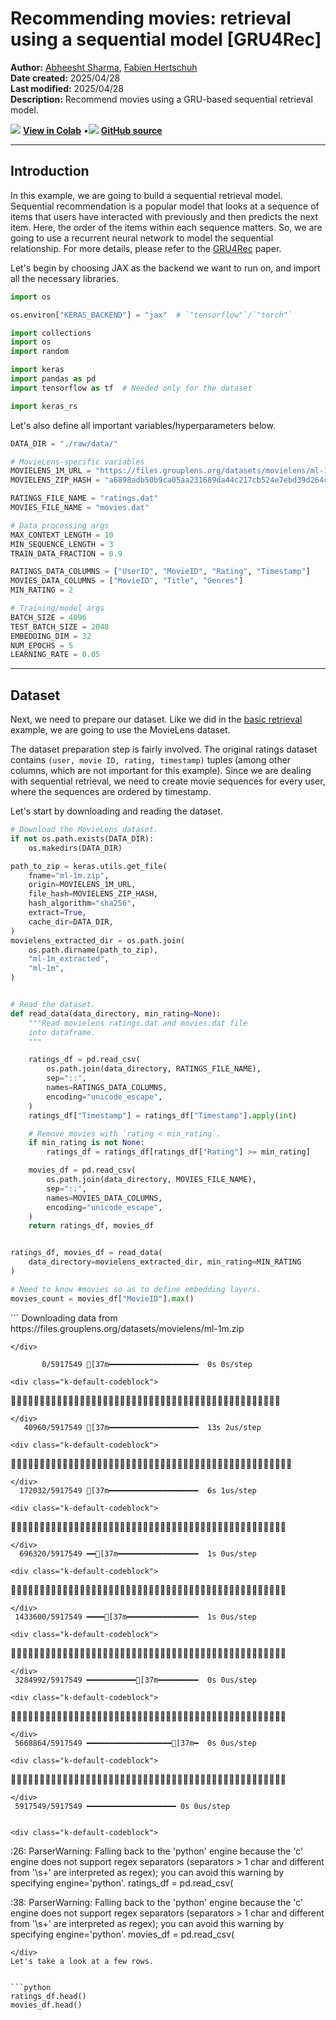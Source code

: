 # Recommending movies: retrieval using a sequential model [GRU4Rec]

**Author:** [Abheesht Sharma](https://github.com/abheesht17/), [Fabien Hertschuh](https://github.com/hertschuh/)<br>
**Date created:** 2025/04/28<br>
**Last modified:** 2025/04/28<br>
**Description:** Recommend movies using a GRU-based sequential retrieval model.


<img class="k-inline-icon" src="https://colab.research.google.com/img/colab_favicon.ico"/> [**View in Colab**](https://colab.research.google.com/github/keras-team/keras-io/blob/master/examples/keras_rs/ipynb/sequential_retrieval.ipynb)  <span class="k-dot">•</span><img class="k-inline-icon" src="https://github.com/favicon.ico"/> [**GitHub source**](https://github.com/keras-team/keras-io/blob/master/examples/keras_rs/sequential_retrieval.py)



---
## Introduction

In this example, we are going to build a sequential retrieval model. Sequential
recommendation is a popular model that looks at a sequence of items that users
have interacted with previously and then predicts the next item. Here, the order
of the items within each sequence matters. So, we are going to use a recurrent
neural network to model the sequential relationship. For more details,
please refer to the [GRU4Rec](https://arxiv.org/abs/1511.06939) paper.

Let's begin by choosing JAX as the backend we want to run on, and import all
the necessary libraries.


```python
import os

os.environ["KERAS_BACKEND"] = "jax"  # `"tensorflow"`/`"torch"`

import collections
import os
import random

import keras
import pandas as pd
import tensorflow as tf  # Needed only for the dataset

import keras_rs
```

Let's also define all important variables/hyperparameters below.


```python
DATA_DIR = "./raw/data/"

# MovieLens-specific variables
MOVIELENS_1M_URL = "https://files.grouplens.org/datasets/movielens/ml-1m.zip"
MOVIELENS_ZIP_HASH = "a6898adb50b9ca05aa231689da44c217cb524e7ebd39d264c56e2832f2c54e20"

RATINGS_FILE_NAME = "ratings.dat"
MOVIES_FILE_NAME = "movies.dat"

# Data processing args
MAX_CONTEXT_LENGTH = 10
MIN_SEQUENCE_LENGTH = 3
TRAIN_DATA_FRACTION = 0.9

RATINGS_DATA_COLUMNS = ["UserID", "MovieID", "Rating", "Timestamp"]
MOVIES_DATA_COLUMNS = ["MovieID", "Title", "Genres"]
MIN_RATING = 2

# Training/model args
BATCH_SIZE = 4096
TEST_BATCH_SIZE = 2048
EMBEDDING_DIM = 32
NUM_EPOCHS = 5
LEARNING_RATE = 0.05
```

---
## Dataset

Next, we need to prepare our dataset. Like we did in the
[basic retrieval](/keras_rs/examples/basic_retrieval/)
example, we are going to use the MovieLens dataset.

The dataset preparation step is fairly involved. The original ratings dataset
contains `(user, movie ID, rating, timestamp)` tuples (among other columns,
which are not important for this example). Since we are dealing with sequential
retrieval, we need to create movie sequences for every user, where the sequences
are ordered by timestamp.

Let's start by downloading and reading the dataset.


```python
# Download the MovieLens dataset.
if not os.path.exists(DATA_DIR):
    os.makedirs(DATA_DIR)

path_to_zip = keras.utils.get_file(
    fname="ml-1m.zip",
    origin=MOVIELENS_1M_URL,
    file_hash=MOVIELENS_ZIP_HASH,
    hash_algorithm="sha256",
    extract=True,
    cache_dir=DATA_DIR,
)
movielens_extracted_dir = os.path.join(
    os.path.dirname(path_to_zip),
    "ml-1m_extracted",
    "ml-1m",
)


# Read the dataset.
def read_data(data_directory, min_rating=None):
    """Read movielens ratings.dat and movies.dat file
    into dataframe.
    """

    ratings_df = pd.read_csv(
        os.path.join(data_directory, RATINGS_FILE_NAME),
        sep="::",
        names=RATINGS_DATA_COLUMNS,
        encoding="unicode_escape",
    )
    ratings_df["Timestamp"] = ratings_df["Timestamp"].apply(int)

    # Remove movies with `rating < min_rating`.
    if min_rating is not None:
        ratings_df = ratings_df[ratings_df["Rating"] >= min_rating]

    movies_df = pd.read_csv(
        os.path.join(data_directory, MOVIES_FILE_NAME),
        sep="::",
        names=MOVIES_DATA_COLUMNS,
        encoding="unicode_escape",
    )
    return ratings_df, movies_df


ratings_df, movies_df = read_data(
    data_directory=movielens_extracted_dir, min_rating=MIN_RATING
)

# Need to know #movies so as to define embedding layers.
movies_count = movies_df["MovieID"].max()
```

<div class="k-default-codeblock">
```
Downloading data from https://files.grouplens.org/datasets/movielens/ml-1m.zip

```
</div>
    
       0/5917549 [37m━━━━━━━━━━━━━━━━━━━━  0s 0s/step

<div class="k-default-codeblock">
```

```
</div>
   40960/5917549 [37m━━━━━━━━━━━━━━━━━━━━  13s 2us/step

<div class="k-default-codeblock">
```

```
</div>
  172032/5917549 [37m━━━━━━━━━━━━━━━━━━━━  6s 1us/step 

<div class="k-default-codeblock">
```

```
</div>
  696320/5917549 ━━[37m━━━━━━━━━━━━━━━━━━  1s 0us/step

<div class="k-default-codeblock">
```

```
</div>
 1433600/5917549 ━━━━[37m━━━━━━━━━━━━━━━━  1s 0us/step

<div class="k-default-codeblock">
```

```
</div>
 3284992/5917549 ━━━━━━━━━━━[37m━━━━━━━━━  0s 0us/step

<div class="k-default-codeblock">
```

```
</div>
 5668864/5917549 ━━━━━━━━━━━━━━━━━━━[37m━  0s 0us/step

<div class="k-default-codeblock">
```

```
</div>
 5917549/5917549 ━━━━━━━━━━━━━━━━━━━━ 0s 0us/step


<div class="k-default-codeblock">
```
<ipython-input-3-6fc962858754>:26: ParserWarning: Falling back to the 'python' engine because the 'c' engine does not support regex separators (separators > 1 char and different from '\s+' are interpreted as regex); you can avoid this warning by specifying engine='python'.
  ratings_df = pd.read_csv(

<ipython-input-3-6fc962858754>:38: ParserWarning: Falling back to the 'python' engine because the 'c' engine does not support regex separators (separators > 1 char and different from '\s+' are interpreted as regex); you can avoid this warning by specifying engine='python'.
  movies_df = pd.read_csv(

```
</div>
Let's take a look at a few rows.


```python
ratings_df.head()
movies_df.head()
```





  <div id="df-fd918689-64ac-4111-8fa4-438d9a92c1d4" class="colab-df-container">
    <div>
<style scoped>
    .dataframe tbody tr th:only-of-type {
        vertical-align: middle;
    }

<div class="k-default-codeblock">
```
.dataframe tbody tr th {
    vertical-align: top;
}

.dataframe thead th {
    text-align: right;
}
```
</div>
</style>
<table border="1" class="dataframe">
  <thead>
    <tr style="text-align: right;">
      <th></th>
      <th>MovieID</th>
      <th>Title</th>
      <th>Genres</th>
    </tr>
  </thead>
  <tbody>
    <tr>
      <th>0</th>
      <td>1</td>
      <td>Toy Story (1995)</td>
      <td>Animation|Children's|Comedy</td>
    </tr>
    <tr>
      <th>1</th>
      <td>2</td>
      <td>Jumanji (1995)</td>
      <td>Adventure|Children's|Fantasy</td>
    </tr>
    <tr>
      <th>2</th>
      <td>3</td>
      <td>Grumpier Old Men (1995)</td>
      <td>Comedy|Romance</td>
    </tr>
    <tr>
      <th>3</th>
      <td>4</td>
      <td>Waiting to Exhale (1995)</td>
      <td>Comedy|Drama</td>
    </tr>
    <tr>
      <th>4</th>
      <td>5</td>
      <td>Father of the Bride Part II (1995)</td>
      <td>Comedy</td>
    </tr>
  </tbody>
</table>
</div>
    <div class="colab-df-buttons">

  <div class="colab-df-container">
    <button class="colab-df-convert" onclick="convertToInteractive('df-fd918689-64ac-4111-8fa4-438d9a92c1d4')"
            title="Convert this dataframe to an interactive table."
            style="display:none;">

  <svg xmlns="http://www.w3.org/2000/svg" height="24px" viewBox="0 -960 960 960">
    <path d="M120-120v-720h720v720H120Zm60-500h600v-160H180v160Zm220 220h160v-160H400v160Zm0 220h160v-160H400v160ZM180-400h160v-160H180v160Zm440 0h160v-160H620v160ZM180-180h160v-160H180v160Zm440 0h160v-160H620v160Z"/>
  </svg>
    </button>

  <style>
    .colab-df-container {
      display:flex;
      gap: 12px;
    }

<div class="k-default-codeblock">
```
.colab-df-convert {
  background-color: #E8F0FE;
  border: none;
  border-radius: 50%;
  cursor: pointer;
  display: none;
  fill: #1967D2;
  height: 32px;
  padding: 0 0 0 0;
  width: 32px;
}

.colab-df-convert:hover {
  background-color: #E2EBFA;
  box-shadow: 0px 1px 2px rgba(60, 64, 67, 0.3), 0px 1px 3px 1px rgba(60, 64, 67, 0.15);
  fill: #174EA6;
}

.colab-df-buttons div {
  margin-bottom: 4px;
}

[theme=dark] .colab-df-convert {
  background-color: #3B4455;
  fill: #D2E3FC;
}

[theme=dark] .colab-df-convert:hover {
  background-color: #434B5C;
  box-shadow: 0px 1px 3px 1px rgba(0, 0, 0, 0.15);
  filter: drop-shadow(0px 1px 2px rgba(0, 0, 0, 0.3));
  fill: #FFFFFF;
}
```
</div>
  </style>

<div class="k-default-codeblock">
```
<script>
  const buttonEl =
    document.querySelector('#df-fd918689-64ac-4111-8fa4-438d9a92c1d4 button.colab-df-convert');
  buttonEl.style.display =
    google.colab.kernel.accessAllowed ? 'block' : 'none';

  async function convertToInteractive(key) {
    const element = document.querySelector('#df-fd918689-64ac-4111-8fa4-438d9a92c1d4');
    const dataTable =
      await google.colab.kernel.invokeFunction('convertToInteractive',
                                                [key], {});
    if (!dataTable) return;

    const docLinkHtml = 'Like what you see? Visit the ' +
      '<a target="_blank" href=https://colab.research.google.com/notebooks/data_table.ipynb>data table notebook</a>'
      + ' to learn more about interactive tables.';
    element.innerHTML = '';
    dataTable['output_type'] = 'display_data';
    await google.colab.output.renderOutput(dataTable, element);
    const docLink = document.createElement('div');
    docLink.innerHTML = docLinkHtml;
    element.appendChild(docLink);
  }
</script>
```
</div>
  </div>

<div class="k-default-codeblock">
```
</div>
```
</div>
  </div>




Now that we have read the dataset, let's create sequences of movies
for every user. Here is the function for doing just that.


```python

def get_movie_sequence_per_user(ratings_df):
    """Get movieID sequences for every user."""
    sequences = collections.defaultdict(list)

    for user_id, movie_id, rating, timestamp in ratings_df.values:
        sequences[user_id].append(
            {
                "movie_id": movie_id,
                "timestamp": timestamp,
                "rating": rating,
            }
        )

    # Sort movie sequences by timestamp for every user.
    for user_id, context in sequences.items():
        context.sort(key=lambda x: x["timestamp"])
        sequences[user_id] = context

    return sequences

```

We need to do some filtering and processing before we proceed
with training the model:

1. Form sequences of all lengths up to
   `min(user_sequence_length, MAX_CONTEXT_LENGTH)`. So, every user
   will have multiple sequences corresponding to it.
2. Get labels, i.e., Given a sequence of length `n`, the first
   `n-1` tokens will be fed to the model as input, and the label
   will be the last token.
3. Remove all user sequences with less than `MIN_SEQUENCE_LENGTH`
   movies.
4. Pad all sequences to `MAX_CONTEXT_LENGTH`.


```python

def generate_examples_from_user_sequences(sequences):
    """Generates sequences for all users, with padding, truncation, etc."""

    def generate_examples_from_user_sequence(sequence):
        """Generates examples for a single user sequence."""

        examples = []
        for label_idx in range(1, len(sequence)):
            start_idx = max(0, label_idx - MAX_CONTEXT_LENGTH)
            context = sequence[start_idx:label_idx]

            # Padding
            while len(context) < MAX_CONTEXT_LENGTH:
                context.append(
                    {
                        "movie_id": 0,
                        "timestamp": 0,
                        "rating": 0.0,
                    }
                )

            label_movie_id = int(sequence[label_idx]["movie_id"])
            context_movie_id = [int(movie["movie_id"]) for movie in context]

            examples.append(
                {
                    "context_movie_id": context_movie_id,
                    "label_movie_id": label_movie_id,
                },
            )
        return examples

    all_examples = []
    for sequence in sequences.values():
        if len(sequence) < MIN_SEQUENCE_LENGTH:
            continue

        user_examples = generate_examples_from_user_sequence(sequence)

        all_examples.extend(user_examples)

    return all_examples

```

Let's split the dataset into train and test sets. Also, we need to
change the format of the dataset dictionary so as to enable conversion
to a `tf.data.Dataset` object.


```python
sequences = get_movie_sequence_per_user(ratings_df)
examples = generate_examples_from_user_sequences(sequences)

# Train-test split.
random.shuffle(examples)
split_index = int(TRAIN_DATA_FRACTION * len(examples))
train_examples = examples[:split_index]
test_examples = examples[split_index:]


def list_of_dicts_to_dict_of_lists(list_of_dicts):
    """Convert list of dictionaries to dictionary of lists for
    `tf.data` conversion.
    """
    dict_of_lists = collections.defaultdict(list)
    for dictionary in list_of_dicts:
        for key, value in dictionary.items():
            dict_of_lists[key].append(value)
    return dict_of_lists


train_examples = list_of_dicts_to_dict_of_lists(train_examples)
test_examples = list_of_dicts_to_dict_of_lists(test_examples)

train_ds = tf.data.Dataset.from_tensor_slices(train_examples).map(
    lambda x: (x["context_movie_id"], x["label_movie_id"])
)
test_ds = tf.data.Dataset.from_tensor_slices(test_examples).map(
    lambda x: (x["context_movie_id"], x["label_movie_id"])
)
```

We need to batch our datasets. We also user `cache()` and `prefetch()`
for better performance.


```python
train_ds = train_ds.batch(BATCH_SIZE).cache().prefetch(tf.data.AUTOTUNE)
test_ds = test_ds.batch(TEST_BATCH_SIZE).cache().prefetch(tf.data.AUTOTUNE)
```

Let's print out one batch.


```python
for sample in train_ds.take(1):
    print(sample)
```

<div class="k-default-codeblock">
```
(<tf.Tensor: shape=(4096, 10), dtype=int32, numpy=
array([[ 934, 3516, 2915, ..., 1968, 1307, 2349],
       [2144, 3526, 2795, ..., 2245, 2416, 2111],
       [ 173, 1136, 1148, ..., 1394, 3504, 2716],
       ...,
       [ 260, 1196, 1200, ..., 1206, 1210, 1214],
       [2492, 2858, 1127, ..., 2997, 3285, 2683],
       [2693, 3911, 3916, ..., 2339, 1293,  316]], dtype=int32)>, <tf.Tensor: shape=(4096,), dtype=int32, numpy=array([1580, 2369,   34, ..., 1253, 2908, 3728], dtype=int32)>)

```
</div>
---
## Model and Training

In the basic retrieval example, we used one query tower for the
user, and the candidate tower for the candidate movie. We are
going to use a two-tower architecture here as well. However,
we use the query tower with a Gated Recurrent Unit (GRU) layer
to encode the sequence of historical movies, and keep the same
candidate tower for the candidate movie.

Note: Take a look at how the labels are defined. The label tensor
(of shape `(batch_size, batch_size)`) contains one-hot vectors. The idea
is: for every sample, consider movie IDs corresponding to other samples in
the batch as negatives.


```python

class SequentialRetrievalModel(keras.Model):
    """Create the sequential retrieval model.

    Args:
      movies_count: Total number of unique movies in the dataset.
      embedding_dimension: Output dimension for movie embedding tables.
    """

    def __init__(
        self,
        movies_count,
        embedding_dimension=128,
        **kwargs,
    ):
        super().__init__(**kwargs)
        # Our query tower, simply an embedding table followed by
        # a GRU unit. This encodes sequence of historical movies.
        self.query_model = keras.Sequential(
            [
                keras.layers.Embedding(movies_count + 1, embedding_dimension),
                keras.layers.GRU(embedding_dimension),
            ]
        )

        # Our candidate tower, simply an embedding table.
        self.candidate_model = keras.layers.Embedding(
            movies_count + 1, embedding_dimension
        )

        # The layer that performs the retrieval.
        self.retrieval = keras_rs.layers.BruteForceRetrieval(k=10, return_scores=False)
        self.loss_fn = keras.losses.CategoricalCrossentropy(
            from_logits=True,
        )

    def build(self, input_shape):
        self.query_model.build(input_shape)
        self.candidate_model.build(input_shape)

        # In this case, the candidates are directly the movie embeddings.
        # We take a shortcut and directly reuse the variable.
        self.retrieval.candidate_embeddings = self.candidate_model.embeddings
        self.retrieval.build(input_shape)
        super().build(input_shape)

    def call(self, inputs, training=False):
        query_embeddings = self.query_model(inputs)
        result = {
            "query_embeddings": query_embeddings,
        }

        if not training:
            # Skip the retrieval of top movies during training as the
            # predictions are not used.
            result["predictions"] = self.retrieval(query_embeddings)
        return result

    def compute_loss(self, x, y, y_pred, sample_weight, training=True):
        candidate_id = y
        query_embeddings = y_pred["query_embeddings"]
        candidate_embeddings = self.candidate_model(candidate_id)

        num_queries = keras.ops.shape(query_embeddings)[0]
        num_candidates = keras.ops.shape(candidate_embeddings)[0]

        # One-hot vectors for labels.
        labels = keras.ops.eye(num_queries, num_candidates)

        # Compute the affinity score by multiplying the two embeddings.
        scores = keras.ops.matmul(
            query_embeddings, keras.ops.transpose(candidate_embeddings)
        )

        return self.loss_fn(labels, scores, sample_weight)

```

Let's instantiate, compile and train our model.


```python
model = SequentialRetrievalModel(
    movies_count=movies_count + 1, embedding_dimension=EMBEDDING_DIM
)

# Compile.
model.compile(optimizer=keras.optimizers.AdamW(learning_rate=LEARNING_RATE))

# Train.
model.fit(
    train_ds,
    validation_data=test_ds,
    epochs=NUM_EPOCHS,
)
```

<div class="k-default-codeblock">
```
Epoch 1/5

```
</div>
    
   1/207 [37m━━━━━━━━━━━━━━━━━━━━  5:54 2s/step - loss: 8.3178

<div class="k-default-codeblock">
```

```
</div>
   2/207 [37m━━━━━━━━━━━━━━━━━━━━  3:45 1s/step - loss: 8.3177

<div class="k-default-codeblock">
```

```
</div>
   3/207 [37m━━━━━━━━━━━━━━━━━━━━  1:52 553ms/step - loss: 8.3173

<div class="k-default-codeblock">
```

```
</div>
   4/207 [37m━━━━━━━━━━━━━━━━━━━━  1:15 372ms/step - loss: 8.3161

<div class="k-default-codeblock">
```

```
</div>
  11/207 ━[37m━━━━━━━━━━━━━━━━━━━  22s 117ms/step - loss: 8.2763 

<div class="k-default-codeblock">
```

```
</div>
  12/207 ━[37m━━━━━━━━━━━━━━━━━━━  20s 107ms/step - loss: 8.2684

<div class="k-default-codeblock">
```

```
</div>
  13/207 ━[37m━━━━━━━━━━━━━━━━━━━  19s 99ms/step - loss: 8.2602 

<div class="k-default-codeblock">
```

```
</div>
  20/207 ━[37m━━━━━━━━━━━━━━━━━━━  12s 65ms/step - loss: 8.1971

<div class="k-default-codeblock">
```

```
</div>
  21/207 ━━[37m━━━━━━━━━━━━━━━━━━  11s 62ms/step - loss: 8.1874

<div class="k-default-codeblock">
```

```
</div>
  22/207 ━━[37m━━━━━━━━━━━━━━━━━━  11s 60ms/step - loss: 8.1777

<div class="k-default-codeblock">
```

```
</div>
  23/207 ━━[37m━━━━━━━━━━━━━━━━━━  10s 57ms/step - loss: 8.1679

<div class="k-default-codeblock">
```

```
</div>
  30/207 ━━[37m━━━━━━━━━━━━━━━━━━  8s 45ms/step - loss: 8.0999 
  31/207 ━━[37m━━━━━━━━━━━━━━━━━━  7s 44ms/step - loss: 8.0904 

<div class="k-default-codeblock">
```

```
</div>
  32/207 ━━━[37m━━━━━━━━━━━━━━━━━  7s 43ms/step - loss: 8.0810

<div class="k-default-codeblock">
```

```
</div>
  33/207 ━━━[37m━━━━━━━━━━━━━━━━━  7s 42ms/step - loss: 8.0717

<div class="k-default-codeblock">
```

```
</div>
  34/207 ━━━[37m━━━━━━━━━━━━━━━━━  7s 41ms/step - loss: 8.0625

<div class="k-default-codeblock">
```

```
</div>
  44/207 ━━━━[37m━━━━━━━━━━━━━━━━  5s 33ms/step - loss: 7.9652

<div class="k-default-codeblock">
```

```
</div>
  51/207 ━━━━[37m━━━━━━━━━━━━━━━━  4s 29ms/step - loss: 7.9153

<div class="k-default-codeblock">
```

```
</div>
  59/207 ━━━━━[37m━━━━━━━━━━━━━━━  3s 26ms/step - loss: 7.8628

<div class="k-default-codeblock">
```

```
</div>
  67/207 ━━━━━━[37m━━━━━━━━━━━━━━  3s 24ms/step - loss: 7.8150

<div class="k-default-codeblock">
```

```
</div>
  74/207 ━━━━━━━[37m━━━━━━━━━━━━━  2s 22ms/step - loss: 7.7767

<div class="k-default-codeblock">
```

```
</div>
  81/207 ━━━━━━━[37m━━━━━━━━━━━━━  2s 21ms/step - loss: 7.7414

<div class="k-default-codeblock">
```

```
</div>
  88/207 ━━━━━━━━[37m━━━━━━━━━━━━  2s 20ms/step - loss: 7.7085

<div class="k-default-codeblock">
```

```
</div>
  95/207 ━━━━━━━━━[37m━━━━━━━━━━━  2s 19ms/step - loss: 7.6780

<div class="k-default-codeblock">
```

```
</div>
 102/207 ━━━━━━━━━[37m━━━━━━━━━━━  1s 18ms/step - loss: 7.6496

<div class="k-default-codeblock">
```

```
</div>
 108/207 ━━━━━━━━━━[37m━━━━━━━━━━  1s 18ms/step - loss: 7.6267

<div class="k-default-codeblock">
```

```
</div>
 115/207 ━━━━━━━━━━━[37m━━━━━━━━━  1s 17ms/step - loss: 7.6015

<div class="k-default-codeblock">
```

```
</div>
 123/207 ━━━━━━━━━━━[37m━━━━━━━━━  1s 16ms/step - loss: 7.5745

<div class="k-default-codeblock">
```

```
</div>
 131/207 ━━━━━━━━━━━━[37m━━━━━━━━  1s 16ms/step - loss: 7.5493

<div class="k-default-codeblock">
```

```
</div>
 139/207 ━━━━━━━━━━━━━[37m━━━━━━━  1s 15ms/step - loss: 7.5257

<div class="k-default-codeblock">
```

```
</div>
 147/207 ━━━━━━━━━━━━━━[37m━━━━━━  0s 15ms/step - loss: 7.5035

<div class="k-default-codeblock">
```

```
</div>
 154/207 ━━━━━━━━━━━━━━[37m━━━━━━  0s 14ms/step - loss: 7.4851

<div class="k-default-codeblock">
```

```
</div>
 161/207 ━━━━━━━━━━━━━━━[37m━━━━━  0s 14ms/step - loss: 7.4677

<div class="k-default-codeblock">
```

```
</div>
 169/207 ━━━━━━━━━━━━━━━━[37m━━━━  0s 14ms/step - loss: 7.4487

<div class="k-default-codeblock">
```

```
</div>
 177/207 ━━━━━━━━━━━━━━━━━[37m━━━  0s 13ms/step - loss: 7.4307

<div class="k-default-codeblock">
```

```
</div>
 184/207 ━━━━━━━━━━━━━━━━━[37m━━━  0s 13ms/step - loss: 7.4158

<div class="k-default-codeblock">
```

```
</div>
 192/207 ━━━━━━━━━━━━━━━━━━[37m━━  0s 13ms/step - loss: 7.3994

<div class="k-default-codeblock">
```

```
</div>
 199/207 ━━━━━━━━━━━━━━━━━━━[37m━  0s 13ms/step - loss: 7.3858

<div class="k-default-codeblock">
```

```
</div>
 207/207 ━━━━━━━━━━━━━━━━━━━━ 0s 23ms/step - loss: 7.3709

<div class="k-default-codeblock">
```

```
</div>
 207/207 ━━━━━━━━━━━━━━━━━━━━ 10s 39ms/step - loss: 7.3691 - val_loss: 5.9861


<div class="k-default-codeblock">
```
Epoch 2/5

```
</div>
    
   1/207 [37m━━━━━━━━━━━━━━━━━━━━  3:50 1s/step - loss: 6.6767

    
   2/207 [37m━━━━━━━━━━━━━━━━━━━━  1s 7ms/step - loss: 6.6815 

    
   3/207 [37m━━━━━━━━━━━━━━━━━━━━  1s 7ms/step - loss: 6.6797

<div class="k-default-codeblock">
```

```
</div>
  11/207 ━[37m━━━━━━━━━━━━━━━━━━━  1s 7ms/step - loss: 6.6875
   9/207 [37m━━━━━━━━━━━━━━━━━━━━  1s 9ms/step - loss: 6.6849
  10/207 [37m━━━━━━━━━━━━━━━━━━━━  1s 8ms/step - loss: 6.6864
  12/207 ━[37m━━━━━━━━━━━━━━━━━━━  1s 7ms/step - loss: 6.6886

<div class="k-default-codeblock">
```

```
</div>
   7/207 [37m━━━━━━━━━━━━━━━━━━━━  2s 12ms/step - loss: 6.6832
   8/207 [37m━━━━━━━━━━━━━━━━━━━━  2s 10ms/step - loss: 6.6839

<div class="k-default-codeblock">
```

```
</div>
  14/207 ━[37m━━━━━━━━━━━━━━━━━━━  3s 16ms/step - loss: 6.6916

<div class="k-default-codeblock">
```

```
</div>
  15/207 ━[37m━━━━━━━━━━━━━━━━━━━  2s 15ms/step - loss: 6.6906
  13/207 ━[37m━━━━━━━━━━━━━━━━━━━  3s 17ms/step - loss: 6.6912
  16/207 ━[37m━━━━━━━━━━━━━━━━━━━  2s 14ms/step - loss: 6.6925

<div class="k-default-codeblock">
```

```
</div>
  17/207 ━[37m━━━━━━━━━━━━━━━━━━━  3s 20ms/step - loss: 6.6929

<div class="k-default-codeblock">
```

```
</div>
  18/207 ━[37m━━━━━━━━━━━━━━━━━━━  3s 18ms/step - loss: 6.6931
  19/207 ━[37m━━━━━━━━━━━━━━━━━━━  3s 18ms/step - loss: 6.6933

<div class="k-default-codeblock">
```

```
</div>
  21/207 ━━[37m━━━━━━━━━━━━━━━━━━  3s 21ms/step - loss: 6.6933

<div class="k-default-codeblock">
```

```
</div>
  20/207 ━[37m━━━━━━━━━━━━━━━━━━━  4s 22ms/step - loss: 6.6933
  23/207 ━━[37m━━━━━━━━━━━━━━━━━━  3s 19ms/step - loss: 6.6933
  22/207 ━━[37m━━━━━━━━━━━━━━━━━━  3s 20ms/step - loss: 6.6933

<div class="k-default-codeblock">
```

```
</div>
  25/207 ━━[37m━━━━━━━━━━━━━━━━━━  4s 22ms/step - loss: 6.6930

<div class="k-default-codeblock">
```

```
</div>
  26/207 ━━[37m━━━━━━━━━━━━━━━━━━  3s 21ms/step - loss: 6.6926
  24/207 ━━[37m━━━━━━━━━━━━━━━━━━  4s 23ms/step - loss: 6.6929

<div class="k-default-codeblock">
```

```
</div>
  29/207 ━━[37m━━━━━━━━━━━━━━━━━━  4s 23ms/step - loss: 6.6920

<div class="k-default-codeblock">
```

```
</div>
  28/207 ━━[37m━━━━━━━━━━━━━━━━━━  4s 24ms/step - loss: 6.6918
  27/207 ━━[37m━━━━━━━━━━━━━━━━━━  4s 25ms/step - loss: 6.6919

<div class="k-default-codeblock">
```

```
</div>
  32/207 ━━━[37m━━━━━━━━━━━━━━━━━  4s 24ms/step - loss: 6.6910

<div class="k-default-codeblock">
```

```
</div>
  30/207 ━━[37m━━━━━━━━━━━━━━━━━━  4s 26ms/step - loss: 6.6909

<div class="k-default-codeblock">
```

```
</div>
  31/207 ━━[37m━━━━━━━━━━━━━━━━━━  4s 25ms/step - loss: 6.6912

<div class="k-default-codeblock">
```

```
</div>
  34/207 ━━━[37m━━━━━━━━━━━━━━━━━  4s 26ms/step - loss: 6.6903
  33/207 ━━━[37m━━━━━━━━━━━━━━━━━  4s 27ms/step - loss: 6.6901
  35/207 ━━━[37m━━━━━━━━━━━━━━━━━  4s 25ms/step - loss: 6.6898

<div class="k-default-codeblock">
```

```
</div>
  38/207 ━━━[37m━━━━━━━━━━━━━━━━━  4s 26ms/step - loss: 6.6893

<div class="k-default-codeblock">
```

```
</div>
  37/207 ━━━[37m━━━━━━━━━━━━━━━━━  4s 27ms/step - loss: 6.6895
  36/207 ━━━[37m━━━━━━━━━━━━━━━━━  4s 28ms/step - loss: 6.6896

<div class="k-default-codeblock">
```

```
</div>
  43/207 ━━━━[37m━━━━━━━━━━━━━━━━  4s 26ms/step - loss: 6.6877
  41/207 ━━━[37m━━━━━━━━━━━━━━━━━  4s 27ms/step - loss: 6.6887
  39/207 ━━━[37m━━━━━━━━━━━━━━━━━  4s 28ms/step - loss: 6.6885

<div class="k-default-codeblock">
```

```
</div>
  40/207 ━━━[37m━━━━━━━━━━━━━━━━━  4s 28ms/step - loss: 6.6889

<div class="k-default-codeblock">
```

```
</div>
  44/207 ━━━━[37m━━━━━━━━━━━━━━━━  4s 26ms/step - loss: 6.6875
  42/207 ━━━━[37m━━━━━━━━━━━━━━━━  4s 27ms/step - loss: 6.6879

<div class="k-default-codeblock">
```

```
</div>
 207/207 ━━━━━━━━━━━━━━━━━━━━ 2s 6ms/step - loss: 6.6486 - val_loss: 5.9451


<div class="k-default-codeblock">
```
Epoch 3/5

```
</div>
    
   1/207 [37m━━━━━━━━━━━━━━━━━━━━  1s 9ms/step - loss: 6.5821

    
   2/207 [37m━━━━━━━━━━━━━━━━━━━━  1s 5ms/step - loss: 6.5860

    
   3/207 [37m━━━━━━━━━━━━━━━━━━━━  1s 5ms/step - loss: 6.5816

<div class="k-default-codeblock">
```

```
</div>
  13/207 ━[37m━━━━━━━━━━━━━━━━━━━  0s 5ms/step - loss: 6.5882

<div class="k-default-codeblock">
```

```
</div>
  14/207 ━[37m━━━━━━━━━━━━━━━━━━━  0s 5ms/step - loss: 6.5887

<div class="k-default-codeblock">
```

```
</div>
  15/207 ━[37m━━━━━━━━━━━━━━━━━━━  0s 5ms/step - loss: 6.5892

<div class="k-default-codeblock">
```

```
</div>
  16/207 ━[37m━━━━━━━━━━━━━━━━━━━  0s 5ms/step - loss: 6.5896

<div class="k-default-codeblock">
```

```
</div>
  17/207 ━[37m━━━━━━━━━━━━━━━━━━━  0s 5ms/step - loss: 6.5900

<div class="k-default-codeblock">
```

```
</div>
  18/207 ━[37m━━━━━━━━━━━━━━━━━━━  0s 5ms/step - loss: 6.5903

<div class="k-default-codeblock">
```

```
</div>
  19/207 ━[37m━━━━━━━━━━━━━━━━━━━  2s 11ms/step - loss: 6.5903

<div class="k-default-codeblock">
```

```
</div>
  21/207 ━━[37m━━━━━━━━━━━━━━━━━━  1s 10ms/step - loss: 6.5903
  22/207 ━━[37m━━━━━━━━━━━━━━━━━━  1s 9ms/step - loss: 6.5903
  20/207 ━[37m━━━━━━━━━━━━━━━━━━━  1s 10ms/step - loss: 6.5902
  24/207 ━━[37m━━━━━━━━━━━━━━━━━━  1s 9ms/step - loss: 6.5898
  23/207 ━━[37m━━━━━━━━━━━━━━━━━━  1s 9ms/step - loss: 6.5903

<div class="k-default-codeblock">
```

```
</div>
  25/207 ━━[37m━━━━━━━━━━━━━━━━━━  2s 13ms/step - loss: 6.5897
  29/207 ━━[37m━━━━━━━━━━━━━━━━━━  2s 11ms/step - loss: 6.5888

<div class="k-default-codeblock">
```

```
</div>
  30/207 ━━[37m━━━━━━━━━━━━━━━━━━  1s 11ms/step - loss: 6.5886
  28/207 ━━[37m━━━━━━━━━━━━━━━━━━  2s 12ms/step - loss: 6.5889
  26/207 ━━[37m━━━━━━━━━━━━━━━━━━  2s 13ms/step - loss: 6.5893
  27/207 ━━[37m━━━━━━━━━━━━━━━━━━  2s 12ms/step - loss: 6.5894

<div class="k-default-codeblock">
```

```
</div>
  31/207 ━━[37m━━━━━━━━━━━━━━━━━━  2s 14ms/step - loss: 6.5884

<div class="k-default-codeblock">
```

```
</div>
  32/207 ━━━[37m━━━━━━━━━━━━━━━━━  2s 14ms/step - loss: 6.5883

<div class="k-default-codeblock">
```

```
</div>
  36/207 ━━━[37m━━━━━━━━━━━━━━━━━  2s 15ms/step - loss: 6.5875

<div class="k-default-codeblock">
```

```
</div>
  35/207 ━━━[37m━━━━━━━━━━━━━━━━━  2s 15ms/step - loss: 6.5877

<div class="k-default-codeblock">
```

```
</div>
  33/207 ━━━[37m━━━━━━━━━━━━━━━━━  2s 16ms/step - loss: 6.5874
  34/207 ━━━[37m━━━━━━━━━━━━━━━━━  2s 16ms/step - loss: 6.5873

<div class="k-default-codeblock">
```

```
</div>
  38/207 ━━━[37m━━━━━━━━━━━━━━━━━  2s 17ms/step - loss: 6.5867

<div class="k-default-codeblock">
```

```
</div>
  37/207 ━━━[37m━━━━━━━━━━━━━━━━━  2s 18ms/step - loss: 6.5865
  39/207 ━━━[37m━━━━━━━━━━━━━━━━━  2s 17ms/step - loss: 6.5859
  40/207 ━━━[37m━━━━━━━━━━━━━━━━━  2s 16ms/step - loss: 6.5861

<div class="k-default-codeblock">
```

```
</div>
  42/207 ━━━━[37m━━━━━━━━━━━━━━━━  2s 18ms/step - loss: 6.5855

<div class="k-default-codeblock">
```

```
</div>
  41/207 ━━━[37m━━━━━━━━━━━━━━━━━  3s 19ms/step - loss: 6.5857

<div class="k-default-codeblock">
```

```
</div>
  45/207 ━━━━[37m━━━━━━━━━━━━━━━━  3s 19ms/step - loss: 6.5851
  44/207 ━━━━[37m━━━━━━━━━━━━━━━━  3s 20ms/step - loss: 6.5852
  43/207 ━━━━[37m━━━━━━━━━━━━━━━━  3s 20ms/step - loss: 6.5850

<div class="k-default-codeblock">
```

```
</div>
  46/207 ━━━━[37m━━━━━━━━━━━━━━━━  3s 19ms/step - loss: 6.5846

<div class="k-default-codeblock">
```

```
</div>
  47/207 ━━━━[37m━━━━━━━━━━━━━━━━  3s 21ms/step - loss: 6.5844
  48/207 ━━━━[37m━━━━━━━━━━━━━━━━  3s 21ms/step - loss: 6.5843
  50/207 ━━━━[37m━━━━━━━━━━━━━━━━  3s 22ms/step - loss: 6.5839
  49/207 ━━━━[37m━━━━━━━━━━━━━━━━  3s 20ms/step - loss: 6.5841
  52/207 ━━━━━[37m━━━━━━━━━━━━━━━  3s 21ms/step - loss: 6.5836
  51/207 ━━━━[37m━━━━━━━━━━━━━━━━  3s 22ms/step - loss: 6.5834

<div class="k-default-codeblock">
```

```
</div>
 207/207 ━━━━━━━━━━━━━━━━━━━━ 0s 6ms/step - loss: 6.5605 

<div class="k-default-codeblock">
```

```
</div>
 207/207 ━━━━━━━━━━━━━━━━━━━━ 1s 7ms/step - loss: 6.5605 - val_loss: 5.9451


<div class="k-default-codeblock">
```
Epoch 4/5

```
</div>
    
   1/207 [37m━━━━━━━━━━━━━━━━━━━━  1s 9ms/step - loss: 6.5440

    
   2/207 [37m━━━━━━━━━━━━━━━━━━━━  1s 5ms/step - loss: 6.5484

    
   3/207 [37m━━━━━━━━━━━━━━━━━━━━  0s 5ms/step - loss: 6.5427

<div class="k-default-codeblock">
```

```
</div>
  13/207 ━[37m━━━━━━━━━━━━━━━━━━━  0s 5ms/step - loss: 6.5463

<div class="k-default-codeblock">
```

```
</div>
  12/207 ━[37m━━━━━━━━━━━━━━━━━━━  1s 6ms/step - loss: 6.5455

<div class="k-default-codeblock">
```

```
</div>
  14/207 ━[37m━━━━━━━━━━━━━━━━━━━  0s 5ms/step - loss: 6.5469

<div class="k-default-codeblock">
```

```
</div>
  15/207 ━[37m━━━━━━━━━━━━━━━━━━━  0s 5ms/step - loss: 6.5476

<div class="k-default-codeblock">
```

```
</div>
  16/207 ━[37m━━━━━━━━━━━━━━━━━━━  0s 5ms/step - loss: 6.5481

<div class="k-default-codeblock">
```

```
</div>
  17/207 ━[37m━━━━━━━━━━━━━━━━━━━  0s 5ms/step - loss: 6.5486

<div class="k-default-codeblock">
```

```
</div>
  21/207 ━━[37m━━━━━━━━━━━━━━━━━━  1s 10ms/step - loss: 6.5495

<div class="k-default-codeblock">
```

```
</div>
  19/207 ━[37m━━━━━━━━━━━━━━━━━━━  2s 11ms/step - loss: 6.5497

<div class="k-default-codeblock">
```

```
</div>
  22/207 ━━[37m━━━━━━━━━━━━━━━━━━  1s 9ms/step - loss: 6.5494 
  18/207 ━[37m━━━━━━━━━━━━━━━━━━━  2s 11ms/step - loss: 6.5490

<div class="k-default-codeblock">
```

```
</div>
  20/207 ━[37m━━━━━━━━━━━━━━━━━━━  1s 10ms/step - loss: 6.5492

<div class="k-default-codeblock">
```

```
</div>
  23/207 ━━[37m━━━━━━━━━━━━━━━━━━  2s 14ms/step - loss: 6.5499

<div class="k-default-codeblock">
```

```
</div>
  24/207 ━━[37m━━━━━━━━━━━━━━━━━━  2s 13ms/step - loss: 6.5498

<div class="k-default-codeblock">
```

```
</div>
  26/207 ━━[37m━━━━━━━━━━━━━━━━━━  2s 17ms/step - loss: 6.5492
  27/207 ━━[37m━━━━━━━━━━━━━━━━━━  2s 16ms/step - loss: 6.5495

<div class="k-default-codeblock">
```

```
</div>
  28/207 ━━[37m━━━━━━━━━━━━━━━━━━  2s 15ms/step - loss: 6.5494
  25/207 ━━[37m━━━━━━━━━━━━━━━━━━  3s 17ms/step - loss: 6.5493

<div class="k-default-codeblock">
```

```
</div>
  30/207 ━━[37m━━━━━━━━━━━━━━━━━━  3s 18ms/step - loss: 6.5487

<div class="k-default-codeblock">
```

```
</div>
  31/207 ━━[37m━━━━━━━━━━━━━━━━━━  3s 17ms/step - loss: 6.5484

<div class="k-default-codeblock">
```

```
</div>
  29/207 ━━[37m━━━━━━━━━━━━━━━━━━  3s 19ms/step - loss: 6.5486

<div class="k-default-codeblock">
```

```
</div>
  32/207 ━━━[37m━━━━━━━━━━━━━━━━━  3s 20ms/step - loss: 6.5480

<div class="k-default-codeblock">
```

```
</div>
  33/207 ━━━[37m━━━━━━━━━━━━━━━━━  3s 20ms/step - loss: 6.5479

<div class="k-default-codeblock">
```

```
</div>
  36/207 ━━━[37m━━━━━━━━━━━━━━━━━  3s 18ms/step - loss: 6.5476
  34/207 ━━━[37m━━━━━━━━━━━━━━━━━  3s 19ms/step - loss: 6.5481

<div class="k-default-codeblock">
```

```
</div>
  37/207 ━━━[37m━━━━━━━━━━━━━━━━━  3s 21ms/step - loss: 6.5475

<div class="k-default-codeblock">
```

```
</div>
  39/207 ━━━[37m━━━━━━━━━━━━━━━━━  3s 20ms/step - loss: 6.5470
  35/207 ━━━[37m━━━━━━━━━━━━━━━━━  3s 22ms/step - loss: 6.5474

<div class="k-default-codeblock">
```

```
</div>
  38/207 ━━━[37m━━━━━━━━━━━━━━━━━  3s 20ms/step - loss: 6.5471

<div class="k-default-codeblock">
```

```
</div>
  41/207 ━━━[37m━━━━━━━━━━━━━━━━━  3s 21ms/step - loss: 6.5468

<div class="k-default-codeblock">
```

```
</div>
  40/207 ━━━[37m━━━━━━━━━━━━━━━━━  3s 22ms/step - loss: 6.5469
  42/207 ━━━━[37m━━━━━━━━━━━━━━━━  3s 21ms/step - loss: 6.5467

<div class="k-default-codeblock">
```

```
</div>
  43/207 ━━━━[37m━━━━━━━━━━━━━━━━  3s 23ms/step - loss: 6.5466
  44/207 ━━━━[37m━━━━━━━━━━━━━━━━  3s 23ms/step - loss: 6.5465

<div class="k-default-codeblock">
```

```
</div>
  46/207 ━━━━[37m━━━━━━━━━━━━━━━━  3s 22ms/step - loss: 6.5463
  45/207 ━━━━[37m━━━━━━━━━━━━━━━━  3s 22ms/step - loss: 6.5462

<div class="k-default-codeblock">
```

```
</div>
  47/207 ━━━━[37m━━━━━━━━━━━━━━━━  3s 23ms/step - loss: 6.5459
  49/207 ━━━━[37m━━━━━━━━━━━━━━━━  3s 23ms/step - loss: 6.5457

<div class="k-default-codeblock">
```

```
</div>
  50/207 ━━━━[37m━━━━━━━━━━━━━━━━  3s 22ms/step - loss: 6.5456
  48/207 ━━━━[37m━━━━━━━━━━━━━━━━  3s 23ms/step - loss: 6.5458
  52/207 ━━━━━[37m━━━━━━━━━━━━━━━  3s 21ms/step - loss: 6.5453
  51/207 ━━━━[37m━━━━━━━━━━━━━━━━  3s 22ms/step - loss: 6.5454

<div class="k-default-codeblock">
```

```
</div>
 207/207 ━━━━━━━━━━━━━━━━━━━━ 1s 6ms/step - loss: 6.5274 - val_loss: 5.9559


<div class="k-default-codeblock">
```
Epoch 5/5

```
</div>
    
   1/207 [37m━━━━━━━━━━━━━━━━━━━━  1s 9ms/step - loss: 6.5254

    
   2/207 [37m━━━━━━━━━━━━━━━━━━━━  0s 5ms/step - loss: 6.5275

    
   3/207 [37m━━━━━━━━━━━━━━━━━━━━  0s 5ms/step - loss: 6.5199

<div class="k-default-codeblock">
```

```
</div>
  13/207 ━[37m━━━━━━━━━━━━━━━━━━━  0s 5ms/step - loss: 6.5244

<div class="k-default-codeblock">
```

```
</div>
  14/207 ━[37m━━━━━━━━━━━━━━━━━━━  0s 5ms/step - loss: 6.5249

<div class="k-default-codeblock">
```

```
</div>
  15/207 ━[37m━━━━━━━━━━━━━━━━━━━  0s 5ms/step - loss: 6.5255

<div class="k-default-codeblock">
```

```
</div>
  16/207 ━[37m━━━━━━━━━━━━━━━━━━━  0s 5ms/step - loss: 6.5260

<div class="k-default-codeblock">
```

```
</div>
  17/207 ━[37m━━━━━━━━━━━━━━━━━━━  0s 5ms/step - loss: 6.5265

<div class="k-default-codeblock">
```

```
</div>
  18/207 ━[37m━━━━━━━━━━━━━━━━━━━  0s 5ms/step - loss: 6.5269

<div class="k-default-codeblock">
```

```
</div>
  20/207 ━[37m━━━━━━━━━━━━━━━━━━━  1s 10ms/step - loss: 6.5270

<div class="k-default-codeblock">
```

```
</div>
  21/207 ━━[37m━━━━━━━━━━━━━━━━━━  1s 10ms/step - loss: 6.5271
  23/207 ━━[37m━━━━━━━━━━━━━━━━━━  1s 9ms/step - loss: 6.5272
  22/207 ━━[37m━━━━━━━━━━━━━━━━━━  1s 9ms/step - loss: 6.5272 
  19/207 ━[37m━━━━━━━━━━━━━━━━━━━  2s 11ms/step - loss: 6.5274

<div class="k-default-codeblock">
```

```
</div>
  24/207 ━━[37m━━━━━━━━━━━━━━━━━━  2s 13ms/step - loss: 6.5270
  25/207 ━━[37m━━━━━━━━━━━━━━━━━━  2s 13ms/step - loss: 6.5269

<div class="k-default-codeblock">
```

```
</div>
  26/207 ━━[37m━━━━━━━━━━━━━━━━━━  3s 17ms/step - loss: 6.5268

<div class="k-default-codeblock">
```

```
</div>
  27/207 ━━[37m━━━━━━━━━━━━━━━━━━  2s 16ms/step - loss: 6.5267
  29/207 ━━[37m━━━━━━━━━━━━━━━━━━  2s 15ms/step - loss: 6.5264
  28/207 ━━[37m━━━━━━━━━━━━━━━━━━  2s 16ms/step - loss: 6.5262

<div class="k-default-codeblock">
```

```
</div>
  31/207 ━━[37m━━━━━━━━━━━━━━━━━━  3s 18ms/step - loss: 6.5258
  30/207 ━━[37m━━━━━━━━━━━━━━━━━━  3s 18ms/step - loss: 6.5256

<div class="k-default-codeblock">
```

```
</div>
  34/207 ━━━[37m━━━━━━━━━━━━━━━━━  3s 19ms/step - loss: 6.5252
  32/207 ━━━[37m━━━━━━━━━━━━━━━━━  3s 21ms/step - loss: 6.5251
  35/207 ━━━[37m━━━━━━━━━━━━━━━━━  3s 19ms/step - loss: 6.5248

<div class="k-default-codeblock">
```

```
</div>
  33/207 ━━━[37m━━━━━━━━━━━━━━━━━  3s 20ms/step - loss: 6.5251

<div class="k-default-codeblock">
```

```
</div>
  37/207 ━━━[37m━━━━━━━━━━━━━━━━━  3s 21ms/step - loss: 6.5246

<div class="k-default-codeblock">
```

```
</div>
  36/207 ━━━[37m━━━━━━━━━━━━━━━━━  3s 21ms/step - loss: 6.5247

<div class="k-default-codeblock">
```

```
</div>
  41/207 ━━━[37m━━━━━━━━━━━━━━━━━  3s 21ms/step - loss: 6.5241

<div class="k-default-codeblock">
```

```
</div>
  38/207 ━━━[37m━━━━━━━━━━━━━━━━━  3s 23ms/step - loss: 6.5238
  40/207 ━━━[37m━━━━━━━━━━━━━━━━━  3s 22ms/step - loss: 6.5239

<div class="k-default-codeblock">
```

```
</div>
  39/207 ━━━[37m━━━━━━━━━━━━━━━━━  3s 23ms/step - loss: 6.5240

<div class="k-default-codeblock">
```

```
</div>
  42/207 ━━━━[37m━━━━━━━━━━━━━━━━  3s 21ms/step - loss: 6.5235

<div class="k-default-codeblock">
```

```
</div>
  44/207 ━━━━[37m━━━━━━━━━━━━━━━━  3s 23ms/step - loss: 6.5230
  43/207 ━━━━[37m━━━━━━━━━━━━━━━━  3s 23ms/step - loss: 6.5234

<div class="k-default-codeblock">
```

```
</div>
  46/207 ━━━━[37m━━━━━━━━━━━━━━━━  3s 22ms/step - loss: 6.5231
  45/207 ━━━━[37m━━━━━━━━━━━━━━━━  3s 22ms/step - loss: 6.5229
  47/207 ━━━━[37m━━━━━━━━━━━━━━━━  3s 21ms/step - loss: 6.5227
  48/207 ━━━━[37m━━━━━━━━━━━━━━━━  3s 21ms/step - loss: 6.5226

<div class="k-default-codeblock">
```

```
</div>
  49/207 ━━━━[37m━━━━━━━━━━━━━━━━  3s 23ms/step - loss: 6.5225

<div class="k-default-codeblock">
```

```
</div>
  51/207 ━━━━[37m━━━━━━━━━━━━━━━━  3s 22ms/step - loss: 6.5223
  52/207 ━━━━━[37m━━━━━━━━━━━━━━━  3s 21ms/step - loss: 6.5217

<div class="k-default-codeblock">
```

```
</div>
  50/207 ━━━━[37m━━━━━━━━━━━━━━━━  3s 22ms/step - loss: 6.5222

<div class="k-default-codeblock">
```

```
</div>
  53/207 ━━━━━[37m━━━━━━━━━━━━━━━  3s 21ms/step - loss: 6.5218
  54/207 ━━━━━[37m━━━━━━━━━━━━━━━  3s 21ms/step - loss: 6.5215

<div class="k-default-codeblock">
```

```
</div>
 207/207 ━━━━━━━━━━━━━━━━━━━━ 1s 6ms/step - loss: 6.5049 - val_loss: 5.9625





<div class="k-default-codeblock">
```
<keras.src.callbacks.history.History at 0x7c58fd953450>

```
</div>
---
## Making predictions

Now that we have a model, we would like to be able to make predictions.

So far, we have only handled movies by id. Now is the time to create a mapping
keyed by movie IDs to be able to surface the titles.


```python
movie_id_to_movie_title = dict(zip(movies_df["MovieID"], movies_df["Title"]))
movie_id_to_movie_title[0] = ""  # Because id 0 is not in the dataset.
```

We then simply use the Keras `model.predict()` method. Under the hood, it calls
the `BruteForceRetrieval` layer to perform the actual retrieval.

Note that this model can retrieve movies already watched by the user. We could
easily add logic to remove them if that is desirable.


```python
print("\n==> Movies the user has watched:")
movie_sequence = test_ds.unbatch().take(1)
for element in movie_sequence:
    for movie_id in element[0][:-1]:
        print(movie_id_to_movie_title[movie_id.numpy()], end=", ")
    print(movie_id_to_movie_title[element[0][-1].numpy()])

predictions = model.predict(movie_sequence.batch(1))
predictions = keras.ops.convert_to_numpy(predictions["predictions"])

print("\n==> Recommended movies for the above sequence:")
for movie_id in predictions[0]:
    print(movie_id_to_movie_title[movie_id])
```

    
<div class="k-default-codeblock">
```
==> Movies the user has watched:

Jerry Maguire (1996), Driving Miss Daisy (1989), Chasing Amy (1997), Boogie Nights (1997), Apollo 13 (1995), Breakfast Club, The (1985), Papillon (1973), Malcolm X (1992), Buddy Holly Story, The (1978), Dead Poets Society (1989)

```
</div>
    
<div class="k-default-codeblock">
```
  1/Unknown  0s 260ms/step


```
</div>
 1/1 ━━━━━━━━━━━━━━━━━━━━ 0s 261ms/step


    
<div class="k-default-codeblock">
```
==> Recommended movies for the above sequence:
Candidate, The (1972)
Great Santini, The (1979)
Buddy Holly Story, The (1978)
Field of Dreams (1989)
Rocky (1976)
Kramer Vs. Kramer (1979)
What Ever Happened to Baby Jane? (1962)
Midnight Express (1978)
Way We Were, The (1973)
Reds (1981)

/usr/local/lib/python3.11/dist-packages/keras/src/trainers/epoch_iterator.py:151: UserWarning: Your input ran out of data; interrupting training. Make sure that your dataset or generator can generate at least `steps_per_epoch * epochs` batches. You may need to use the `.repeat()` function when building your dataset.
  self._interrupted_warning()

```
</div>